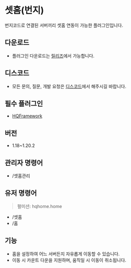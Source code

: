 # 셋홈(번지)
번지코드로 연결된 서버끼리 셋홈 연동이 가능한 플러그인입니다.

## 다운로드
* 플러그인 다운로드는 [릴리즈](https://github.com/HQService/HQHome/releases)에서 가능합니다.

## 디스코드
* 모든 문의, 질문, 개발 요청은 [디스코드](https://discord.gg/hqservice)에서 해주시길 바랍니다.

## 필수 플러그인
*  [HQFramework](https://github.com/HQService/HQFramework)

## 버전
* 1.18~1.20.2

## 관리자 명령어
* /셋홈관리

## 유저 명령어
> 펄미션: hqhome.home
* /셋홈
* /홈

## 기능
* 홈을 설정하여 어느 서버든지 자유롭게 이동할 수 있습니다.
* 이동 시 카운트 다운을 지원하며, 움직일 시 이동이 취소됩니다.
